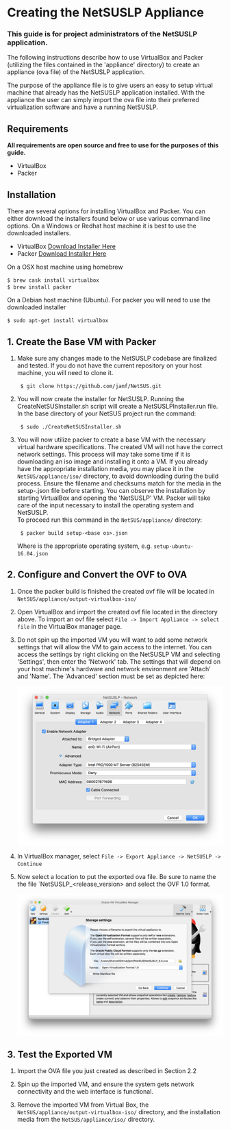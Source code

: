 # Creating the NetSUSLP Appliance

### This guide is for project administrators of the NetSUSLP application. 

The following instructions describe how to use VirtualBox and Packer (utilizing the files contained in the 'appliance' directory) to create an appliance (ova file) of the NetSUSLP application. 

The purpose of the appliance file is to give users an easy to setup virtual machine that already has the NetSUSLP application installed. With the appliance the user can simply import the ova file into their preferred virtualization software and have a running NetSUSLP. 

## Requirements

**All requirements are open source and free to use for the purposes of this guide.**

* VirtualBox 
* Packer

## Installation

There are several options for installing VirtualBox and Packer. You can either download the installers found below or use various command line options. On a Windows or Redhat host machine it is best to use the downloaded installers. 

* VirtualBox [Download Installer Here](https://www.virtualbox.org/wiki/Downloads)
* Packer [Download Installer Here](https://www.packer.io/downloads.html)

On a OSX host machine using homebrew

	$ brew cask install virtualbox
	$ brew install packer
	
On a Debian host machine (Ubuntu). For packer you will need to use the downloaded installer

	$ sudo apt-get install virtualbox
		
	
## 1. Create the Base VM with Packer

1. Make sure any changes made to the NetSUSLP codebase are finalized and tested. If you do not have the current repository on your host machine, you will need to clone it. 

		$ git clone https://github.com/jamf/NetSUS.git
		
2. You will now create the installer for NetSUSLP. Running the CreateNetSUSInstaller.sh script will create a NetSUSLPInstaller.run file. In the base directory of your NetSUS project run the command:

		$ sudo ./CreateNetSUSInstaller.sh
		
3. You will now utilize packer to create a base VM with the necessary virtual hardware specifications. The created VM will not have the correct network settings. This process will may take some time if it is downloading an iso image and installing it onto a VM. If you already have the appropriate installation media, you may place it in the `NetSUS/appliance/iso/` directory, to avoid downloading during the build process. Ensure the filename and checksums match for the media in the setup-<base os>.json file before starting. You can observe the installation by starting VirtualBox and opening the 'NetSUSLP' VM. Packer will take care of the input necessary to install the operating system and NetSUSLP.\
   To proceed run this command in the `NetSUS/appliance/` directory:

		$ packer build setup-<base os>.json
	
   Where <base-os> is the appropriate operating system, e.g. `setup-ubuntu-16.04.json`
   
## 2. Configure and Convert the OVF to OVA

1. Once the packer build is finished the created ovf file will be located in `NetSUS/appliance/output-virtualbox-iso/`

2. Open VirtualBox and import the created ovf file located in the directory above. To import an ovf file select `File -> Import Appliance -> select file` in the VirtualBox manager page.

3. Do not spin up the imported VM you will want to add some network settings that will allow the VM to gain access to the internet. You can access the settings by right clicking on the NetSUSLP VM and selecting 'Settings', then enter the 'Network' tab. The settings that will depend on your host machine's hardware and network environment are 'Attach' and 'Name'. The 'Advanced' section must be set as depicted here:
	
 	<img src="../docs/images/attachments/vbox_network.png" width="600">
	
4. In VirtualBox manager, select `File -> Export Appliance -> NetSUSLP -> Continue`

5. Now select a location to put the exported ova file. Be sure to name the the file `NetSUSLP_<release_version> and select the OVF 1.0 format.

	<img src="../docs/images/attachments/vbox_export.png" width="750">
	
## 3. Test the Exported VM
	
1. Import the OVA file you just created as described in Section 2.2	

2. Spin up the imported VM, and ensure the system gets network connectivity and the web interface is functional.

3. Remove the imported VM from Virtual Box, the `NetSUS/appliance/output-virtualbox-iso/` directory, and the installation media from the `NetSUS/appliance/iso/` directory.
	
